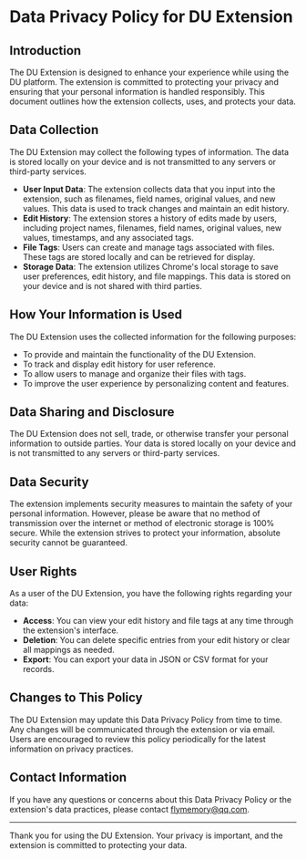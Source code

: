 # Data Privacy Policy for DU Extension

## Introduction

The DU Extension is designed to enhance your experience while using the DU platform. The extension is committed to protecting your privacy and ensuring that your personal information is handled responsibly. This document outlines how the extension collects, uses, and protects your data.

## Data Collection

The DU Extension may collect the following types of information. The data is stored locally on your device and is not transmitted to any servers or third-party services.

- **User Input Data**: The extension collects data that you input into the extension, such as filenames, field names, original values, and new values. This data is used to track changes and maintain an edit history.
- **Edit History**: The extension stores a history of edits made by users, including project names, filenames, field names, original values, new values, timestamps, and any associated tags.
- **File Tags**: Users can create and manage tags associated with files. These tags are stored locally and can be retrieved for display.
- **Storage Data**: The extension utilizes Chrome's local storage to save user preferences, edit history, and file mappings. This data is stored on your device and is not shared with third parties.

## How Your Information is Used

The DU Extension uses the collected information for the following purposes:
- To provide and maintain the functionality of the DU Extension.
- To track and display edit history for user reference.
- To allow users to manage and organize their files with tags.
- To improve the user experience by personalizing content and features.

## Data Sharing and Disclosure

The DU Extension does not sell, trade, or otherwise transfer your personal information to outside parties. Your data is stored locally on your device and is not transmitted to any servers or third-party services.

## Data Security

The extension implements security measures to maintain the safety of your personal information. However, please be aware that no method of transmission over the internet or method of electronic storage is 100% secure. While the extension strives to protect your information, absolute security cannot be guaranteed.

## User Rights

As a user of the DU Extension, you have the following rights regarding your data:

- **Access**: You can view your edit history and file tags at any time through the extension's interface.
- **Deletion**: You can delete specific entries from your edit history or clear all mappings as needed.
- **Export**: You can export your data in JSON or CSV format for your records.

## Changes to This Policy

The DU Extension may update this Data Privacy Policy from time to time. Any changes will be communicated through the extension or via email. Users are encouraged to review this policy periodically for the latest information on privacy practices.

## Contact Information

If you have any questions or concerns about this Data Privacy Policy or the extension's data practices, please contact flymemory@qq.com.

---

Thank you for using the DU Extension. Your privacy is important, and the extension is committed to protecting your data.
